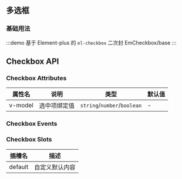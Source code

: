 ## 多选框

### 基础用法

:::demo 基于 Element-plus 的 `el-checkbox` 二次封
EmCheckbox/base
:::

## Checkbox API

### Checkbox Attributes

| 属性名  | 说明         | 类型                        | 默认值 |
| ------- | ------------ | --------------------------- | ------ |
| v-model | 选中项绑定值 | `string`/`number`/`boolean` | -      |

### Checkbox Events

### Checkbox Slots

| 插槽名  | 描述           |
| ------- | -------------- |
| default | 自定义默认内容 |
